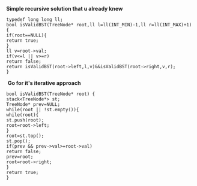 **Simple recursive solution that u already knew**
```
typedef long long ll;
bool isValidBST(TreeNode* root,ll l=ll(INT_MIN)-1,ll r=ll(INT_MAX)+1) {
if(root==NULL){
return true;
}
ll v=root->val;
if(v<=l || v>=r)
return false;
return isValidBST(root->left,l,v)&&isValidBST(root->right,v,r);
}
```
​
**Go for it's iterative approach**
```
bool isValidBST(TreeNode* root) {
stack<TreeNode*> st;
TreeNode* prev=NULL;
while(root || !st.empty()){
while(root){
st.push(root);
root=root->left;
}
root=st.top();
st.pop();
if(prev && prev->val>=root->val)
return false;
prev=root;
root=root->right;
}
return true;
}
```